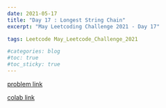 ```yaml
---
date: 2021-05-17
title: "Day 17 : Longest String Chain"
excerpt: "May Leetcoding Challenge 2021 - Day 17"

tags: Leetcode May_Leetcode_Challenge_2021

#categories: blog
#toc: true
#toc_sticky: true
---
```


<script src="https://gist.github.com/1cg2cg3cg/e27514bb27a485a72c5edaff1905f709.js"></script>

[problem link](https://leetcode.com/explore/challenge/card/may-leetcoding-challenge-2021/600/week-3-may-15th-may-21st/3746/)

[colab link](https://colab.research.google.com/drive/1GD_vfL01A9T7lM0yKK6BwZvWY4GXtH5a#scrollTo=ri8b6mpHzVpS)
